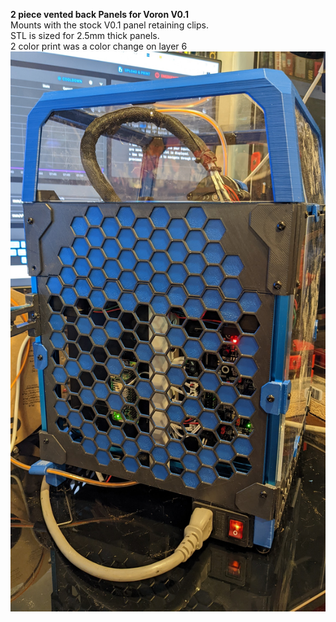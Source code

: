 **2 piece vented back Panels for Voron V0.1**       
Mounts with the stock V0.1 panel retaining clips.      
STL is sized for 2.5mm thick panels.     
2 color print was a color change on layer 6     
![Printed part](./Images/PXL_20220621_145343681.jpg)
